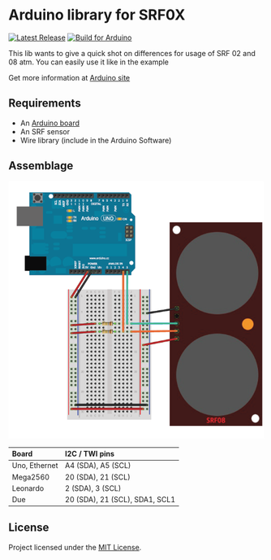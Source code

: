 Arduino library for SRF0X
=========================
[![Latest Release](http://img.shields.io/github/release/LeoColomb/Arduino-SRF.svg?style=flat)](https://github.com/LeoColomb/Arduino-SRF/releases)
[![Build for Arduino](http://img.shields.io/badge/build%20for-arduino-00979c.svg?style=flat)](http://arduino.cc/)

This lib wants to give a quick shot on differences for usage of SRF 02 and 08 atm.
You can easily use it like in the example

Get more information at [Arduino site](http://arduino.cc/playground/Main/SonarSrf08)

Requirements
------------
* An [Arduino board](http://arduino.cc/)
* An SRF sensor
* Wire library (include in the Arduino Software)

Assemblage
----------
![schema](schema.png)

Board | I2C / TWI pins
:-----|:------
Uno, Ethernet | A4 (SDA), A5 (SCL)
Mega2560 | 20 (SDA), 21 (SCL)
Leonardo | 2 (SDA), 3 (SCL)
Due | 20 (SDA), 21 (SCL), SDA1, SCL1

License
-------
Project licensed under the [MIT License](LICENSE).
